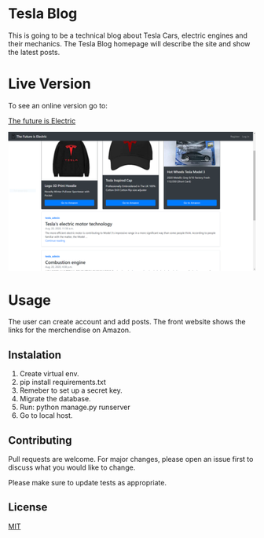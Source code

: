 ﻿# Tesla Blog

This is going to be a technical blog about Tesla Cars, electric engines and their mechanics.
The Tesla Blog homepage will describe the site and show the latest posts.

# Live Version

To see an online version go to:

[The future is Electric](https://future-is-electric.herokuapp.com/)

![](tesla_home.PNG)


# Usage

The user can create account and add posts. The front website shows the links for the merchendise on Amazon.

## Instalation

1. Create virtual env.
2. pip install requirements.txt
3. Remeber to set up a secret key.
4. Migrate the database.
5. Run: python manage.py runserver
6. Go to local host.



## Contributing
Pull requests are welcome. For major changes, please open an issue first to discuss what you would like to change.

Please make sure to update tests as appropriate.

## License
[MIT](https://choosealicense.com/licenses/mit/)